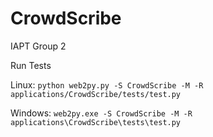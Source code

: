 # CrowdScribe
IAPT Group 2

Run Tests

Linux:
`python web2py.py -S CrowdScribe -M -R applications/CrowdScribe/tests/test.py`

Windows:
`web2py.exe -S CrowdScribe -M -R applications\CrowdScribe\tests\test.py`

